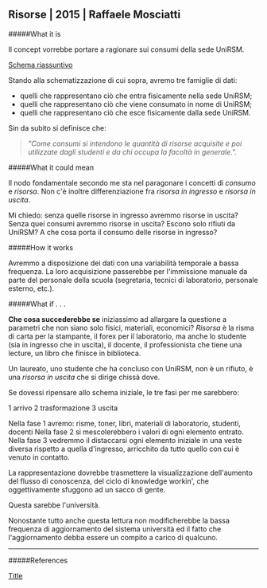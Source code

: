 ## Risorse | 2015 | Raffaele Mosciatti

#####What it is

Il concept vorrebbe portare a ragionare sui consumi della sede UniRSM.

[Schema riassuntivo](http://i.imgur.com/LbtxYL9.png)

Stando alla schematizzazione di cui sopra, avremo tre famiglie di dati: 

- quelli che rappresentano ciò che entra fisicamente nella sede UniRSM;
- quelli che rappresentano ciò che viene consumato in nome di UniRSM;
- quelli che rappresentano ciò che esce fisicamente dalla sede UniRSM.

Sin da subito si definisce che:
> _"Come consumi si intendono le quantità di risorse acquisite e poi 
utilizzate dagli studenti e da chi occupa la facoltà in generale."._

#####What it could mean

Il nodo fondamentale secondo me sta nel paragonare i concetti di _consumo_ e _risorsa_. 
Non c'è inoltre differenziazione fra _risorsa in ingresso_ e _risorsa in uscita_.

Mi chiedo: senza quelle risorse in ingresso avremmo risorse in uscita? 
Senza quei consumi avremmo risorse in uscita? 
Escono solo rifiuti da UniRSM?
A che cosa porta il consumo delle risorse in ingresso?

#####How it works

Avremmo a disposizione dei dati con una variabilità temporale a bassa frequenza.
La loro acquisizione passerebbe per l'immissione manuale da parte del personale della scuola 
(segretaria, tecnici di laboratorio, personale esterno, etc.).

#####What if . . .

**Che cosa succederebbe se** iniziassimo ad allargare la questione a parametri che non siano solo
fisici, materiali, economici? 
_Risorsa_ è la risma di carta per la stampante, il forex per il laboratorio, ma anche lo studente 
(sia in ingresso che in uscita), il docente, il professionista che tiene una lecture, 
un libro che finisce in biblioteca.

Un laureato, uno studente che ha concluso con UniRSM, non è un rifiuto, è una _risorsa in uscita_ 
che si dirige chissà dove.

Se dovessi ripensare allo schema iniziale, le tre fasi per me sarebbero: 

1 arrivo
2 trasformazione
3 uscita

Nella fase 1 avremo: risme, toner, libri, materiali di laboratorio, studenti, docenti
Nella fase 2 si mescolerebbero i valori di ogni elemento entrato.
Nella fase 3 vedremmo il distaccarsi ogni elemento iniziale in una veste diversa rispetto
a quella d'ingresso, arricchito da tutto quello con cui è venuto in contatto.

La rappresentazione dovrebbe trasmettere la visualizzazione dell'aumento del flusso di conoscenza,
del ciclo di knowledge workin', che oggettivamente sfuggono ad un sacco di gente.

Questa sarebbe l'università.

Nonostante tutto anche questa lettura non modificherebbe la bassa frequenza di aggiornamento del
sistema università ed il fatto che l'aggiornamento debba essere un compito a carico di qualcuno.


---

#####References

[Title](http://)
